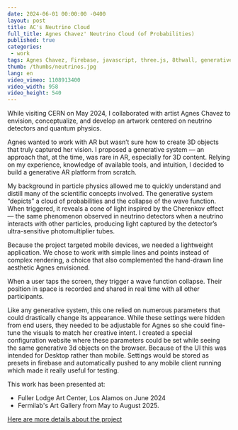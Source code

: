```yaml
---
date: 2024-06-01 00:00:00 -0400
layout: post
title: AC's Neutrino Cloud
full_title: Agnes Chavez' Neutrino Cloud (of Probabilities)
published: true
categories:
 - work
tags: Agnes Chavez, Firebase, javascript, three.js, 8thwall, generative AR, generative 3d
thumb: /thumbs/neutrinos.jpg
lang: en 
video_vimeo: 1108913400
video_width: 958
video_height: 540
---
```


While visiting CERN on May 2024, I collaborated with artist Agnes Chavez to envision, conceptualize, and develop an artwork centered on neutrino detectors and quantum physics.

Agnes wanted to work with AR but wasn’t sure how to create 3D objects that truly captured her vision. I proposed a generative system — an approach that, at the time, was rare in AR, especially for 3D content. Relying on my experience, knowledge of available tools, and intuition, I decided to build a generative AR platform from scratch.

My background in particle physics allowed me to quickly understand and distill many of the scientific concepts involved. The generative system “depicts” a cloud of probabilities and the collapse of the wave function. When triggered, it reveals a cone of light inspired by the Cherenkov effect — the same phenomenon observed in neutrino detectors when a neutrino interacts with other particles, producing light captured by the detector’s ultra-sensitive photomultiplier tubes.

Because the project targeted mobile devices, we needed a lightweight application. We chose to work with simple lines and points instead of complex rendering, a choice that also complemented the hand-drawn line aesthetic Agnes envisioned.

When a user taps the screen, they trigger a wave function collapse. Their position in space is recorded and shared in real time with all other participants.

Like any generative system, this one relied on numerous parameters that could drastically change its appearance. While these settings were hidden from end users, they needed to be adjustable for Agnes so she could fine-tune the visuals to match her creative intent. I created a special configuration website where these parameters could be set while seeing the same generative 3d objects on the browser. Because of the UI this was intended for Desktop rather than mobile. Settings would be stored as presets in firebase and automatically pushed to any mobile client running which made it really useful for testing.

This work has been presented at:
* Fuller Lodge Art Center, Los Alamos on June 2024
* Fermilab's Art Gallery from May to August 2025.


[Here are more details about the project](https://agneschavez.com/2024/08/04/neutrino-cloud-of-probabilities/)

